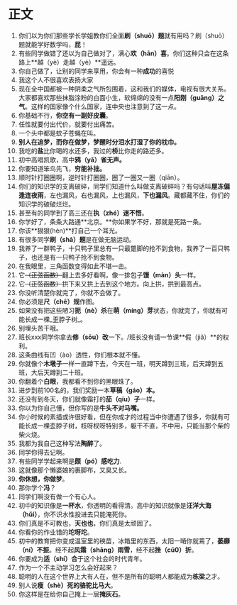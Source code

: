 # 正文

1. 你们以为你们那些学长学姐教你们全面**刷（shuō）题**就有用吗？刷（shuō）题就能学好数学吗，**屁**！
2. 有些同学做错了还以为自己做对了，满心**欢（hān）喜**。你们这种只会在这条路上**越（yè）走越（yè）**遥远。
3. 你自己做了，让别的同学来享用，你会有一种**成功**的喜悦
4. 我这个人不很喜欢表扬大家
5. 现在全中国都被一种阴柔之气所包围着，这和我们的媒体，电视有很大关系。大家都喜欢那些抹脂涂粉的白面小生，软绵绵的没有一点**阳刚（guāng）之气**。这样的国家像个什么国家，连中央也注意到了这一点。
6. 你基础不行，**你空有一副好皮囊**。
7. 任性就要付出代价，就要付出痛苦。
8. 一个头中都是蚊子苍蝇在叫。
9. **别人在追梦，而你在做梦，梦醒时分泪水打湿了你的枕巾。**
10. 我吃的**盐**比你喝的水还多，我过的**桥**比你走的路还多。
11. 初中高唱凯歌，高中**鸦（yǎ）雀无声。**
12. 你要知道笨鸟先飞，**穷能补拙。**
13. 顺时针打圈圈啊，逆时针打圈圈，圈了一圈又一圈（qiān）。
14. 你们的知识学的支离破碎，同学们知道什么叫做支离破碎吗？有句话叫**屋冻偏逢连夜雨**，左也漏风，右也漏风，上也漏风，**下也漏风**。藏都藏不住，你们的知识学的破破烂烂。
15. 甚至有的同学到了高三还在**执（zhé）迷不悟**。
16. 你学好了，条条大路通**北京。**你如果学不好，那就是死路一条。
17. 你该**狠狠\(hèn\)**打自己一个耳光。
18. 有很多同学**刷（shā）题**是在做无脑运动。
19. 我养了一群鸭子，十只鸭子里总有一只最蹩脚的抢不到食物，我养了一百只鸭子，也还是有一只鸭子抢不到食物。
20. 在我眼里，三角函数变得如此不堪一击。
21. 它~~（正弦函数）~~翻上去多好看啊，像一排包子**馒（màn）头**一样。
22. 它~~（正弦函数）~~拱下来又拱上去到这个地方。向上拱，拱到最高点。
23. 你没听清楚你就完了，你就不会做了。
24. 你必须是**尺（chē）规**作图。
25. 如果没有把这些陋习**扼（nè）杀**在**萌（míng）芽**状态，你就完了，你就有可能长成一棵_歪脖子树_。
26. 别埋头苦干哦。
27. 班长xxx同学你拿去**修（sōu）改**一下。/班长没有请一节课**假（jiǎ）**的权利。
28. 这条曲线有凹（ào）透性，你们根本就不懂。
29. 你就像个**木墩子**一样一直蹲下去，今天在一班，明天蹲到三班，后天蹲到五班，大后天蹲到二十班。
30. 你翻着个**白眼**，我都看不到你的黑眼珠了。
31. 进步到前100名的，我们奖励一本**草稿（gáo）本。**
32. 还没有到冬天，你们就像霜打的**茄（qíu）子**一样。
33. 你以为你自己懂，但你写的是**牛头不对马嘴。**
34. 你小时候的素描或许很好看，但在你成才的过程当中你遭遇了很多，你就有可能长成一棵歪脖子树，枝呀杈呀特别多，躯干不直，不中用，只能当那个柴的柴火烧。
35. 我都为我自己这种写法**陶醉**了。
36. 同学你得去记啊。
37. 有些同学学起来啊是**颇（pó）感吃力**.
38. 这就像那个懒婆娘的裹脚布，又臭又长。
39. **你休想，你做梦**。
40. 那你学个**冯**？
41. 同学们啊没有做一个有心人。
42. 初中的知识像是**一杯水**，你透明的看得清。高中的知识就像是**汪洋大海（hǔi）**，你不识水性投进去只能淹死你。
43. 你们真是不可教也，**天也也**，你们真是太顽固了。
44. 你看你的作业错的**坨呀坨**。
45. 初中的教育把你变成温室里的秧苗，冰箱里的东西，太阳一嗮你就蔫了，**萎靡（ní）不振**。经不起**风霜（shāng）雨雪**，经不起**挫（cǔ0）折**。
46. 你要成为**适（shí）合**于这个社会的时代青年。
47. 作为一个不主动学习怎么会好起来？
48. 聪明的人在这个世界上大有人在，但不是所有的聪明人都能成为**栋梁**之才。
49. 别人说**瘦（shè）死的骆驼比马大**。
50. 你这样是在给你自己掩上一层**掩灰石**。

